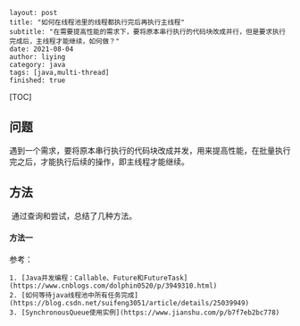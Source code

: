 ```
layout: post
title: "如何在线程池里的线程都执行完后再执行主线程"
subtitle: "在需要提高性能的需求下，要将原本串行执行的代码块改成并行，但是要求执行完成后，主线程才能继续，如何做？"
date: 2021-08-04
author: liying
category: java
tags: [java,multi-thread]
finished: true
```

[TOC]

## 问题

​	遇到一个需求，要将原本串行执行的代码块改成并发，用来提高性能，在批量执行完之后，才能执行后续的操作，即主线程才能继续。



## 方法

​	通过查询和尝试，总结了几种方法。

#### 方法一



参考：

	1. [Java并发编程：Callable、Future和FutureTask](https://www.cnblogs.com/dolphin0520/p/3949310.html)
 	2. [如何等待java线程池中所有任务完成](https://blog.csdn.net/suifeng3051/article/details/25039949)
 	3. [SynchronousQueue使用实例](https://www.jianshu.com/p/b7f7eb2bc778)

